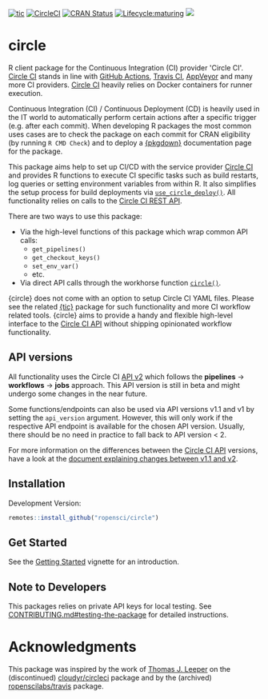 <!-- badges: start -->

[![tic](https://github.com/ropensci/circle/workflows/tic/badge.svg?branch=main)](https://github.com/ropensci/circle/actions)
[![CircleCI](https://img.shields.io/circleci/build/gh/ropensci/circle/main?label=Linux&logo=circle&logoColor=green&style=flat-square)](https://app.circleci.com/pipelines/github/ropensci/circle)
[![CRAN Status](https://www.r-pkg.org/badges/version-ago/circle)](https://cran.r-project.org/package=circle)
[![Lifecycle:maturing](https://img.shields.io/badge/lifecycle-maturing-blue.svg)](https://lifecycle.r-lib.org/articles/stages.html)
[![](https://badges.ropensci.org/356_status.svg)](https://github.com/ropensci/software-review/issues/356)

<!-- badges: end -->

# circle

R client package for the Continuous Integration (CI) provider 'Circle CI'.
[Circle CI](https://circleci.com/) stands in line with [GitHub Actions](https://github.com/features/actions), [Travis CI](https://www.travis-ci.com/), [AppVeyor](https://ci.appveyor.com/login) and many more CI providers.
[Circle CI](https://circleci.com/) heavily relies on Docker containers for runner execution.

Continuous Integration (CI) / Continuous Deployment (CD) is heavily used in the IT world to automatically perform certain actions after a specific trigger (e.g. after each commit).
When developing R packages the most common uses cases are to check the package on each commit for CRAN eligibility (by running `R CMD Check`) and to deploy a [{pkgdown}](https://github.com/r-lib/pkgdown) documentation page for the package.

This package aims help to set up CI/CD with the service provider [Circle CI](https://circleci.com/) and provides R functions to execute CI specific tasks such as build restarts, log queries or setting environment variables from within R.
It also simplifies the setup process for build deployments via [`use_circle_deploy()`](https://docs.ropensci.org/circle/reference/use_circle_deploy.html).
All functionality relies on calls to the [Circle CI REST API](https://circleci.com/docs/api/v2/#circleci-api).

There are two ways to use this package:

- Via the high-level functions of this package which wrap common API calls:
  - `get_pipelines()`
  - `get_checkout_keys()`
  - `set_env_var()`
  - etc.
- Via direct API calls through the workhorse function [`circle()`](https://docs.ropensci.org/circle/reference/circle.html).

{circle} does not come with an option to setup Circle CI YAML files.
Please see the related [{tic}](https://github.com/ropensci/tic) package for such functionality and more CI workflow related tools.
{circle} aims to provide a handy and flexible high-level interface to the [Circle CI API](https://circleci.com/docs/api/v2/) without shipping opinionated workflow functionality.

## API versions

All functionality uses the Circle CI [API v2](https://github.com/CircleCI-Public/api-preview-docs) which follows the **pipelines** -> **workflows** -> **jobs** approach.
This API version is still in beta and might undergo some changes in the near future.

Some functions/endpoints can also be used via API versions v1.1 and v1 by setting the `api_version` argument.
However, this will only work if the respective API endpoint is available for the chosen API version.
Usually, there should be no need in practice to fall back to API version < 2.

For more information on the differences between the [Circle CI API](https://circleci.com/docs/api/v2/) versions, have a look at the [document explaining changes between v1.1 and v2](https://github.com/CircleCI-Public/api-preview-docs/blob/master/docs/api-changes.md).

## Installation

Development Version:

```r
remotes::install_github("ropensci/circle")
```

## Get Started

See the [Getting Started](https://ropensci.github.io/circle/articles/circle.html) vignette for an introduction.

## Note to Developers

This packages relies on private API keys for local testing.
See [CONTRIBUTING.md#testing-the-package](https://github.com/ropensci/circle/blob/main/.github/CONTRIBUTING.md#testing-the-package) for detailed instructions.

# Acknowledgments

This package was inspired by the work of [Thomas J. Leeper](https://github.com/leeper) on the (discontinued) [cloudyr/circleci](https://github.com/cloudyr/circleci) package and by the (archived) [ropenscilabs/travis](https://github.com/ropensci-archive/travis) package.
